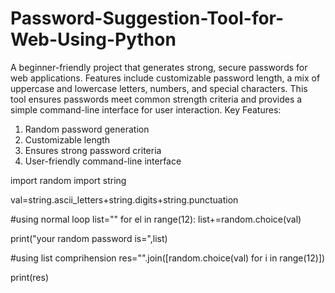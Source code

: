 # Password-Suggestion-Tool-for-Web-Using-Python
A beginner-friendly project that generates strong, secure passwords for web applications. Features include customizable password length, a mix of uppercase and lowercase letters, numbers, and special characters. This tool ensures passwords meet common strength criteria and provides a simple command-line interface for user interaction.
Key Features:
1. Random password generation
2. Customizable length
3. Ensures strong password criteria
4. User-friendly command-line interface



import random
import string

val=string.ascii_letters+string.digits+string.punctuation


#using normal loop
list=""
for el in range(12):
  list+=random.choice(val)

print("your random password is=",list)


#using list comprihension
res="".join([random.choice(val) for i in range(12)])

print(res)
